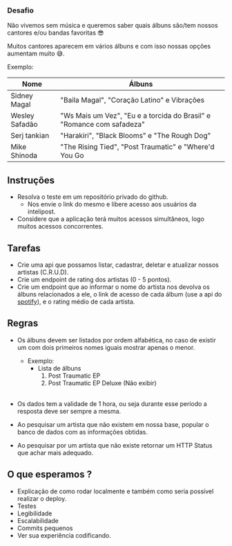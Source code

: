 

### Desafio

Não vivemos sem música e queremos saber quais álbuns são/tem nossos cantores e/ou bandas favoritas 😎

Muitos cantores aparecem em vários álbuns e com isso nossas opções aumentam muito 😅.

Exemplo:

| Nome  | Álbuns  |
|---|---|
| Sidney Magal  | "Baila Magal", "Coração Latino" e Vibrações  |
|  Wesley Safadão |  "Ws Mais um Vez", "Eu e a torcida do Brasil" e "Romance com safadeza" |
|  Serj tankian |  "Harakiri", "Black Blooms" e "The Rough Dog" |
|  Mike Shinoda |  "The Rising Tied", "Post Traumatic" e "Where'd You Go  |

## Instruções

 * Resolva o teste em um repositório privado do github. 
	* Nos envie o link do mesmo e libere acesso aos usuários da intelipost.
 * Considere que a aplicação terá muitos acessos simultâneos, logo muitos acessos concorrentes.

## Tarefas
 
 * Crie uma api que possamos listar, cadastrar, deletar e atualizar nossos artistas (C.R.U.D).
 * Crie um endpoint de rating dos artistas (0 - 5 pontos).
 * Crie um endpoint que ao informar o nome do artista nos devolva os álbuns relacionados a ele, o link de acesso de cada álbum (use a api do [spotify](https://developer.spotify.com/documentation/web-api/)), e o rating médio de cada artista.
 

## Regras
 
 * Os álbuns devem ser listados por ordem alfabética, no caso de existir um com dois primeiros nomes iguais mostrar apenas o menor.
 
   * Exemplo: <br/>
      * Lista de álbuns <br/>
        1) Post Traumatic EP <br/>
        2) Post Traumatic EP Deluxe (Não exibir) <br/>
        <br/>
      
 * Os dados tem a validade de 1 hora, ou seja durante esse período a resposta deve ser sempre a mesma.
 * Ao pesquisar um artista que não existem em nossa base, popular o banco de dados com as informações obtidas.
 * Ao pesquisar por um artista que não existe retornar um HTTP Status que achar mais adequado.

## O que esperamos ?

 * Explicação de como rodar localmente e também como seria possível realizar o deploy.
 * Testes
 * Legibilidade
 * Escalabilidade 
 * Commits pequenos
 * Ver sua experiência codificando.
